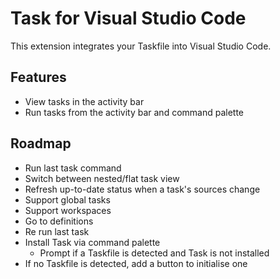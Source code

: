 # Task for Visual Studio Code

This extension integrates your Taskfile into Visual Studio Code.

## Features

- View tasks in the activity bar
- Run tasks from the activity bar and command palette

## Roadmap

- Run last task command
- Switch between nested/flat task view
- Refresh up-to-date status when a task's sources change
- Support global tasks
- Support workspaces
- Go to definitions
- Re run last task
- Install Task via command palette
  - Prompt if a Taskfile is detected and Task is not installed
- If no Taskfile is detected, add a button to initialise one
